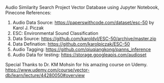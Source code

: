 Audio Similarity Search Project 
 Vector Database using Jupyter Notebook, Pinecone 
References:
1. Audio Data Source: https://paperswithcode.com/dataset/esc-50 by Karol J. Piczak
2. ESC: Environmental Sound Classification
3. Data Source: https://github.com/karoldvl/ESC-50/archive/master.zip
4. Data Defination: https://github.com/karolpiczak/ESC-50 
5. Audio Tagging: https://github.com/qiuqiangkong/panns_inference 
6. Audio Data for testing: https://storage.googleapis.com/audioset

Special Thanks to Dr. KM Mohsin for his amazing course on Udemy.
https://www.udemy.com/course/vector-db/learn/lecture/44280050#overview
